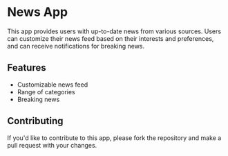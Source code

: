 # News App

This app provides users with up-to-date news from various sources. Users can customize their news feed based on their interests and preferences, and can receive notifications for breaking news.

## Features

- Customizable news feed
- Range of categories
- Breaking news

## Contributing

If you'd like to contribute to this app, please fork the repository and make a pull request with your changes.
